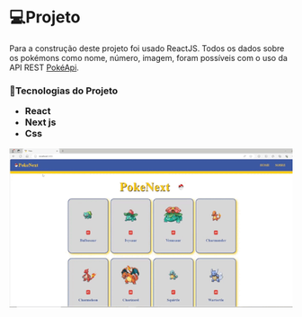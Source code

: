 <h1>💻Projeto</h1>
<p>Para a construção deste projeto foi usado ReactJS. Todos os dados sobre os pokémons como nome, número, imagem, foram possíveis com o uso da API REST <a href="https://pokeapi.co/">PokéApi</a>.</p>
<h3>📝Tecnologias do Projeto
<ul>
  <li>React</li>
  <li>Next js</li>
  <li>Css</li>
</ul>
</h3>
<img src="https://github.com/AlanDiego-py/Pokedex/blob/main/video.gif" alt="Pokemon">
